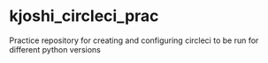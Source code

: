 # kjoshi_circleci_prac
Practice repository for creating and configuring circleci to be run for different python versions
